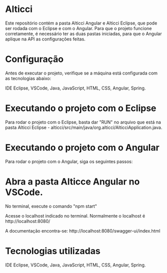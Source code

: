 # Alticci
Este repositório contém a pasta Alticci Angular e Alticci Eclipse, que pode ser rodada com o Eclipse e com o Angular.
Para que o projeto funcione corretamente, é necessário ter as duas pastas iniciadas, para que o Angular aplique na API as configurações feitas.

# Configuração
Antes de executar o projeto, verifique se a máquina está configurada com as tecnologias abaixo:

IDE Eclipse, 
VSCode, 
Java, 
JavaScript, 
HTML, 
CSS, 
Angular, 
Spring.

# Executando o projeto com o Eclipse
Para rodar o projeto com o Eclipse, basta dar "RUN" no arquivo que está na pasta Alticci Eclipse - alticci/src/main/java/org.alticci/AlticciApplication.java.

# Executando o projeto com o Angular
Para rodar o projeto com o Angular, siga os seguintes passos:

# Abra a pasta Alticce Angular no VSCode.
No terminal, execute o comando "npm start"

Acesse o localhost indicado no terminal. Normalmente o localhost é http://localhost:8080/

A documentação encontra-se: http://localhost:8080/swagger-ui/index.html

# Tecnologias utilizadas
IDE Eclipse, 
VSCode, 
Java, 
JavaScript, 
HTML, 
CSS, 
Angular, 
Spring.
